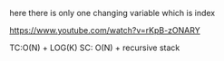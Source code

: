 here there is only one changing variable which is index


https://www.youtube.com/watch?v=rKpB-zONARY

TC:O(N) + LOG(K)
SC: O(N) + recursive stack
